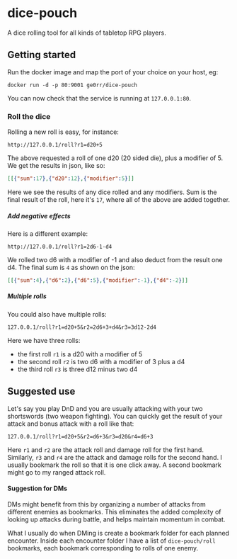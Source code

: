 # dice-pouch

A dice rolling tool for all kinds of tabletop RPG players.

## Getting started

Run the docker image and map the port of your choice on your host, eg:
```
docker run -d -p 80:9001 ge0rr/dice-pouch
```
You can now check that the service is running at `127.0.0.1:80`.

### Roll the dice
Rolling a new roll is easy, for instance:
```
http://127.0.0.1/roll?r1=d20+5
```
The above requested a roll of one d20 (20 sided die), plus a modifier of 5. 
We get the results in json, like so:
```json
[[{"sum":17},{"d20":12},{"modifier":5}]]
```
Here we see the results of any dice rolled and any modifiers.
Sum is the final result of the roll, here it's `17`, where all of the above are added together.

##### Add negative effects
Here is a different example:
```
http://127.0.0.1/roll?r1=2d6-1-d4
```
We rolled two d6 with a modifier of -1 and also deduct from the result one d4. The final sum is `4` as shown on the json:
```json
[[{"sum":4},{"d6":2},{"d6":5},{"modifier":-1},{"d4":-2}]]
```

##### Multiple rolls
You could also have multiple rolls:
```
127.0.0.1/roll?r1=d20+5&r2=2d6+3+d4&r3=3d12-2d4
```
Here we have three rolls:
* the first roll `r1` is a d20 with a modifier of 5
* the second roll `r2` is two d6 with a modifier of 3 plus a d4
* the third roll `r3` is three d12 minus two d4

## Suggested use
Let's say you play DnD and you are usually attacking with your two shortswords (two weapon fighting).
You can quickly get the result of your attack and bonus attack with a roll like that:
```
127.0.0.1/roll?r1=d20+5&r2=d6+3&r3=d20&r4=d6+3
```

Here `r1` and `r2` are the attack roll and damage roll for the first hand. Similarly, `r3` and `r4` are the attack and damage rolls for the second hand.
I usually bookmark the roll so that it is one click away. A second bookmark might go to my ranged attack roll.

#### Suggestion for DMs
DMs might benefit from this by organizing a number of attacks from different enemies as bookmarks. 
This eliminates the added complexity of looking up attacks during battle, and helps maintain momentum in combat.

What I usually do when DMing is create a bookmark folder for each planned encounter. Inside each encounter folder I have a list of `dice-pouch/roll` bookmarks, each bookmark corresponding to rolls of one enemy.
